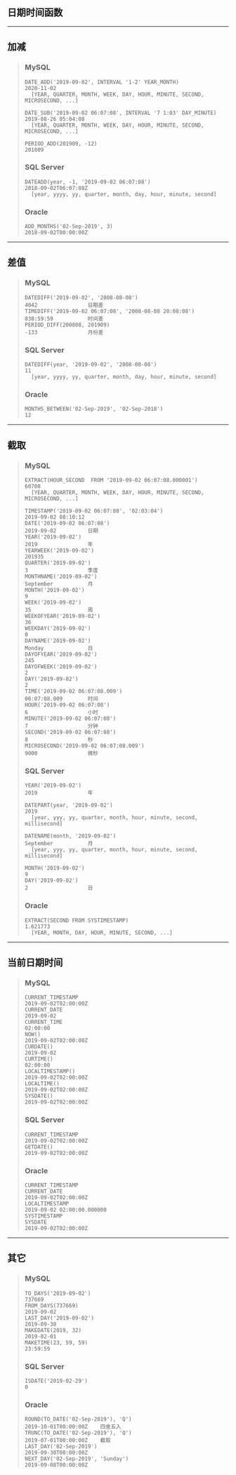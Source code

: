 ## 日期时间函数
---
## 加减
>### MySQL
>```
>DATE_ADD('2019-09-02', INTERVAL '1-2' YEAR_MONTH)                          2020-11-02
>   [YEAR, QUARTER, MONTH, WEEK, DAY, HOUR, MINUTE, SECOND, MICROSECOND, ...]
>
>DATE_SUB('2019-09-02 06:07:08', INTERVAL '7 1:03' DAY_MINUTE)              2019-08-26 05:04:08
>   [YEAR, QUARTER, MONTH, WEEK, DAY, HOUR, MINUTE, SECOND, MICROSECOND, ...]
>
>PERIOD_ADD(201909, -12)                                                    201809
>```
>### SQL Server
>```
>DATEADD(year, -1, '2019-09-02 06:07:08')                                   2018-09-02T06:07:08Z
>   [year, yyyy, yy, quarter, month, day, hour, minute, second]
>```
>### Oracle
>```
>ADD_MONTHS('02-Sep-2019', 3)                                               2018-09-02T00:00:00Z
>```
---
## 差值
>### MySQL
>```
>DATEDIFF('2019-09-02', '2008-08-08')                                       4042                日期差
>TIMEDIFF('2019-09-02 06:07:08', '2008-08-08 20:08:08')                     838:59:59           时间差     
>PERIOD_DIFF(200808, 201909)                                                -133                月份差
>```
>### SQL Server
>```
>DATEDIFF(year, '2019-09-02', '2008-08-08')                                 11
>   [year, yyyy, yy, quarter, month, day, hour, minute, second]
>```
>### Oracle
>```
>MONTHS_BETWEEN('02-Sep-2019', '02-Sep-2018')                               12
>```
---
## 截取
>### MySQL
>```
>EXTRACT(HOUR_SECOND  FROM '2019-09-02 06:07:08.000001')                    60708
>   [YEAR, QUARTER, MONTH, WEEK, DAY, HOUR, MINUTE, SECOND, MICROSECOND, ...]
>
>TIMESTAMP('2019-09-02 06:07:08', '02:03:04')                               2019-09-02 08:10:12
>DATE('2019-09-02 06:07:08')                                                2019-09-02          日期
>YEAR('2019-09-02')                                                         2019                年
>YEARWEEK('2019-09-02')                                                     201935
>QUARTER('2019-09-02')                                                      3                   季度
>MONTHNAME('2019-09-02')                                                    September           月  
>MONTH('2019-09-02')                                                        9
>WEEK('2019-09-02')                                                         35                  周
>WEEKOFYEAR('2019-09-02')                                                   36
>WEEKDAY('2019-09-02')                                                      0                  
>DAYNAME('2019-09-02')                                                      Monday              日
>DAYOFYEAR('2019-09-02')                                                    245
>DAYOFWEEK('2019-09-02')                                                    2
>DAY('2019-09-02')                                                          2
>TIME('2019-09-02 06:07:08.009')                                            06:07:08.009        时间
>HOUR('2019-09-02 06:07:08')                                                6                   小时
>MINUTE('2019-09-02 06:07:08')                                              7                   分钟
>SECOND('2019-09-02 06:07:08')                                              8                   秒
>MICROSECOND('2019-09-02 06:07:08.009')                                     9000                微秒
>```
>### SQL Server
>```
>YEAR('2019-09-02')                                                         2019                年
>
>DATEPART(year, '2019-09-02')                                               2019
>   [year, yyy, yy, quarter, month, hour, minute, second, millisecond]
>
>DATENAME(month, '2019-09-02')                                              September           月
>   [year, yyy, yy, quarter, month, hour, minute, second, millisecond]
>
>MONTH('2019-09-02')                                                        9
>DAY('2019-09-02')                                                          2                   日
>```
>### Oracle
>```
>EXTRACT(SECOND FROM SYSTIMESTAMP)                                          1.621773
>   [YEAR, MONTH, DAY, HOUR, MINUTE, SECOND, ...]  
>```
---
## 当前日期时间
>### MySQL
>```
>CURRENT_TIMESTAMP                                                          2019-09-02T02:00:00Z
>CURRENT_DATE                                                               2019-09-02
>CURRENT_TIME                                                               02:00:00
>NOW()                                                                      2019-09-02T02:00:00Z
>CURDATE()                                                                  2019-09-02
>CURTIME()                                                                  02:00:00
>LOCALTIMESTAMP()                                                           2019-09-02T02:00:00Z
>LOCALTIME()                                                                2019-09-02T02:00:00Z
>SYSDATE()                                                                  2019-09-02T02:00:00Z
>```
>### SQL Server
>```
>CURRENT_TIMESTAMP                                                          2019-09-02T02:00:00Z
>GETDATE()                                                                  2019-09-02T02:00:00Z
>```
>### Oracle
>```
>CURRENT_TIMESTAMP
>CURRENT_DATE                                                               2019-09-02T02:00:00Z
>LOCALTIMESTAMP                                                             2019-09-02 02:00:00.000000
>SYSTIMESTAMP
>SYSDATE                                                                    2019-09-02T02:00:00Z
>```
---
## 其它
>### MySQL
>```
>TO_DAYS('2019-09-02')                                                      737669
>FROM_DAYS(737669)                                                          2019-09-02
>LAST_DAY('2019-09-02')                                                     2019-09-30
>MAKEDATE(2019, 32)                                                         2019-02-01
>MAKETIME(23, 59, 59)                                                       23:59:59
>```
>### SQL Server
>```
>ISDATE('2019-02-29')                                                       0
>```
>### Oracle
>```
>ROUND(TO_DATE('02-Sep-2019'), 'Q')                                         2019-10-01T00:00:00Z    四舍五入
>TRUNC(TO_DATE('02-Sep-2019'), 'Q')                                         2019-07-01T00:00:00Z    截取
>LAST_DAY('02-Sep-2019')                                                    2019-09-30T00:00:00Z
>NEXT_DAY('02-Sep-2019', 'Sunday')                                          2019-09-08T00:00:00Z
>```